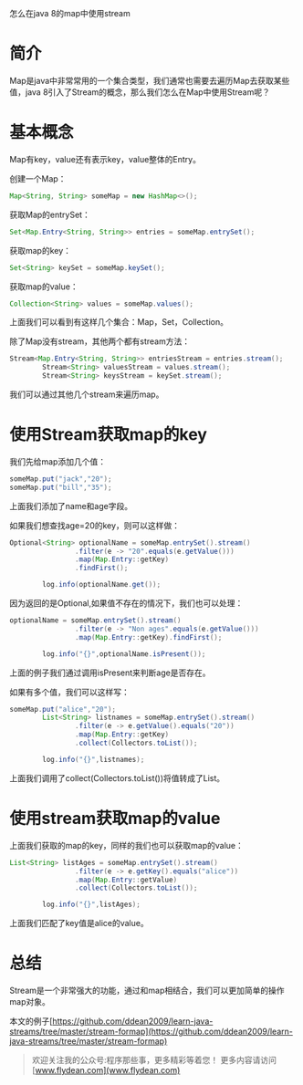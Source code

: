 怎么在java 8的map中使用stream

# 简介

Map是java中非常常用的一个集合类型，我们通常也需要去遍历Map去获取某些值，java 8引入了Stream的概念，那么我们怎么在Map中使用Stream呢？ 

# 基本概念

Map有key，value还有表示key，value整体的Entry。

创建一个Map：

~~~java
Map<String, String> someMap = new HashMap<>();
~~~

获取Map的entrySet：

~~~java
Set<Map.Entry<String, String>> entries = someMap.entrySet();
~~~

获取map的key：

~~~java
Set<String> keySet = someMap.keySet();
~~~

获取map的value：

~~~java
Collection<String> values = someMap.values();
~~~

上面我们可以看到有这样几个集合：Map，Set，Collection。

除了Map没有stream，其他两个都有stream方法：

~~~java
Stream<Map.Entry<String, String>> entriesStream = entries.stream();
        Stream<String> valuesStream = values.stream();
        Stream<String> keysStream = keySet.stream();
~~~

我们可以通过其他几个stream来遍历map。

# 使用Stream获取map的key

我们先给map添加几个值：

~~~java
someMap.put("jack","20");
someMap.put("bill","35");
~~~

上面我们添加了name和age字段。

如果我们想查找age=20的key，则可以这样做：

~~~java
Optional<String> optionalName = someMap.entrySet().stream()
                .filter(e -> "20".equals(e.getValue()))
                .map(Map.Entry::getKey)
                .findFirst();

        log.info(optionalName.get());
~~~

因为返回的是Optional,如果值不存在的情况下，我们也可以处理：

~~~java
optionalName = someMap.entrySet().stream()
                .filter(e -> "Non ages".equals(e.getValue()))
                .map(Map.Entry::getKey).findFirst();

        log.info("{}",optionalName.isPresent());
~~~

上面的例子我们通过调用isPresent来判断age是否存在。

如果有多个值，我们可以这样写：

~~~java
someMap.put("alice","20");
        List<String> listnames = someMap.entrySet().stream()
                .filter(e -> e.getValue().equals("20"))
                .map(Map.Entry::getKey)
                .collect(Collectors.toList());

        log.info("{}",listnames);
~~~

上面我们调用了collect(Collectors.toList())将值转成了List。

# 使用stream获取map的value

上面我们获取的map的key，同样的我们也可以获取map的value：

~~~java
List<String> listAges = someMap.entrySet().stream()
                .filter(e -> e.getKey().equals("alice"))
                .map(Map.Entry::getValue)
                .collect(Collectors.toList());

        log.info("{}",listAges);
~~~

上面我们匹配了key值是alice的value。

# 总结

Stream是一个非常强大的功能，通过和map相结合，我们可以更加简单的操作map对象。

本文的例子[https://github.com/ddean2009/learn-java-streams/tree/master/stream-formap](https://github.com/ddean2009/learn-java-streams/tree/master/stream-formap)

> 欢迎关注我的公众号:程序那些事，更多精彩等着您！
> 更多内容请访问 [www.flydean.com](www.flydean.com)

